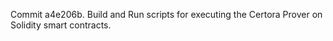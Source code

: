 Commit a4e206b.                    Build and Run scripts for executing the Certora Prover on Solidity smart contracts.